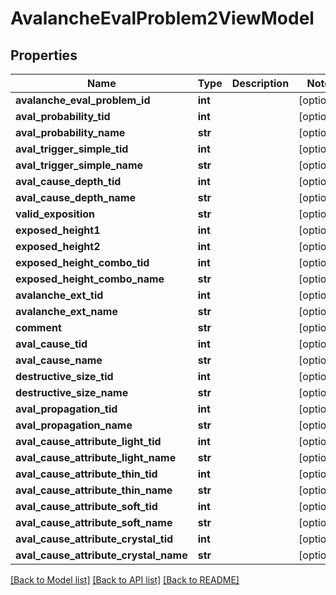 # AvalancheEvalProblem2ViewModel

## Properties
Name | Type | Description | Notes
------------ | ------------- | ------------- | -------------
**avalanche_eval_problem_id** | **int** |  | [optional] 
**aval_probability_tid** | **int** |  | [optional] 
**aval_probability_name** | **str** |  | [optional] 
**aval_trigger_simple_tid** | **int** |  | [optional] 
**aval_trigger_simple_name** | **str** |  | [optional] 
**aval_cause_depth_tid** | **int** |  | [optional] 
**aval_cause_depth_name** | **str** |  | [optional] 
**valid_exposition** | **str** |  | [optional] 
**exposed_height1** | **int** |  | [optional] 
**exposed_height2** | **int** |  | [optional] 
**exposed_height_combo_tid** | **int** |  | [optional] 
**exposed_height_combo_name** | **str** |  | [optional] 
**avalanche_ext_tid** | **int** |  | [optional] 
**avalanche_ext_name** | **str** |  | [optional] 
**comment** | **str** |  | [optional] 
**aval_cause_tid** | **int** |  | [optional] 
**aval_cause_name** | **str** |  | [optional] 
**destructive_size_tid** | **int** |  | [optional] 
**destructive_size_name** | **str** |  | [optional] 
**aval_propagation_tid** | **int** |  | [optional] 
**aval_propagation_name** | **str** |  | [optional] 
**aval_cause_attribute_light_tid** | **int** |  | [optional] 
**aval_cause_attribute_light_name** | **str** |  | [optional] 
**aval_cause_attribute_thin_tid** | **int** |  | [optional] 
**aval_cause_attribute_thin_name** | **str** |  | [optional] 
**aval_cause_attribute_soft_tid** | **int** |  | [optional] 
**aval_cause_attribute_soft_name** | **str** |  | [optional] 
**aval_cause_attribute_crystal_tid** | **int** |  | [optional] 
**aval_cause_attribute_crystal_name** | **str** |  | [optional] 

[[Back to Model list]](../README.md#documentation-for-models) [[Back to API list]](../README.md#documentation-for-api-endpoints) [[Back to README]](../README.md)

